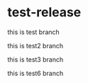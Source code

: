 # test-release

this is test branch

this is test2 branch

this is test3 branch











this is test6 branch